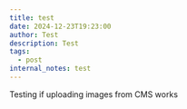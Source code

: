 ```yaml
---
title: test
date: 2024-12-23T19:23:00
author: Test
description: Test
tags:
  - post
internal_notes: test
---
```

Testing if uploading images from CMS works
